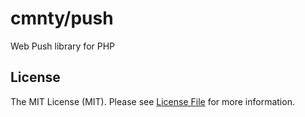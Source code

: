 # cmnty/push
Web Push library for PHP

## License

The MIT License (MIT). Please see [License File](LICENSE.md) for more information.
